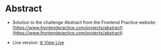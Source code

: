 # Abstract

- Solution to the challenge Abstract from the Frontend Practice website: [https://www.frontendpractice.com/projects/abstract](https://www.frontendpractice.com/projects/abstract)

- Live version: [🌐 View Live](UPDATE_URL)